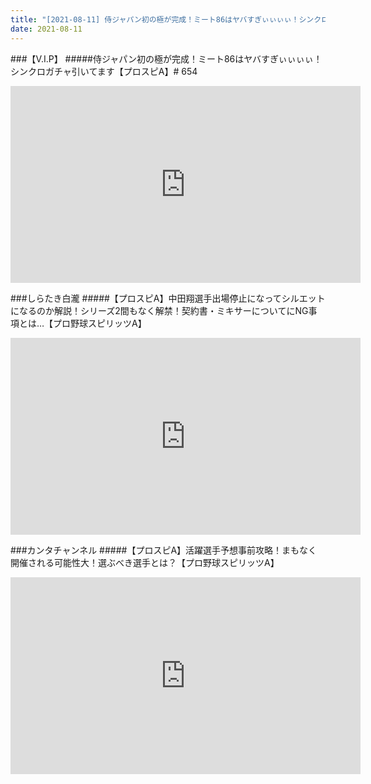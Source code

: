 ```yaml
---
title: "[2021-08-11] 侍ジャパン初の極が完成！ミート86はヤバすぎぃぃぃぃ！シンクロガチャ引いてます【プロスピA】# 654 他"
date: 2021-08-11
---
```

###【V.I.P】
#####侍ジャパン初の極が完成！ミート86はヤバすぎぃぃぃぃ！シンクロガチャ引いてます【プロスピA】# 654
<iframe width="560" height="315" src="https://www.youtube.com/embed/TcRyv2Emd9o" frameborder="0" allow="accelerometer; autoplay; clipboard-write; encrypted-media; gyroscope; picture-in-picture" allowfullscreen></iframe>

###しらたき白瀧
#####【プロスピA】中田翔選手出場停止になってシルエットになるのか解説！シリーズ2間もなく解禁！契約書・ミキサーについてにNG事項とは…【プロ野球スピリッツA】
<iframe width="560" height="315" src="https://www.youtube.com/embed/1xbpXPTkT4A" frameborder="0" allow="accelerometer; autoplay; clipboard-write; encrypted-media; gyroscope; picture-in-picture" allowfullscreen></iframe>

###カンタチャンネル
#####【プロスピA】活躍選手予想事前攻略！まもなく開催される可能性大！選ぶべき選手とは？【プロ野球スピリッツA】
<iframe width="560" height="315" src="https://www.youtube.com/embed/d-pHTK0oTBU" frameborder="0" allow="accelerometer; autoplay; clipboard-write; encrypted-media; gyroscope; picture-in-picture" allowfullscreen></iframe>

